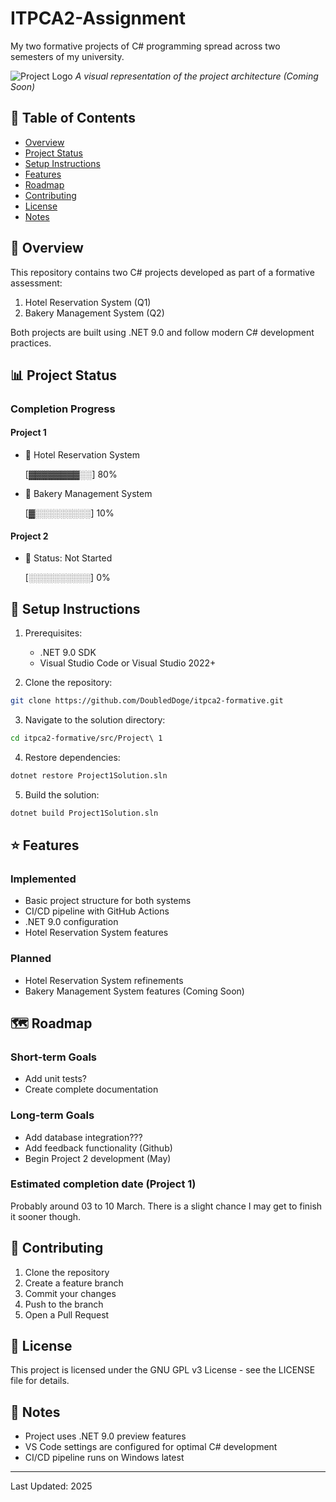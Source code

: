 # ITPCA2-Assignment
My two formative projects of C# programming spread across two semesters of my university.

![Project Logo](img/placeholder.png)
*A visual representation of the project architecture (Coming Soon)*

## 📑 Table of Contents
- [Overview](#-overview)
- [Project Status](#-project-status)
- [Setup Instructions](#-setup-instructions)
- [Features](#-features)
- [Roadmap](#-roadmap)
- [Contributing](#-contributing)
- [License](#-license)
- [Notes](#-notes)

## 🎯 Overview
This repository contains two C# projects developed as part of a formative assessment:
1. Hotel Reservation System (Q1)
2. Bakery Management System (Q2)

Both projects are built using .NET 9.0 and follow modern C# development practices.

## 📊 Project Status
### Completion Progress

#### Project 1
- 🏨 Hotel Reservation System

  [▓▓▓▓▓▓▓▓░░] 80%

- 🥖 Bakery Management System

  [▓░░░░░░░░░] 10%

#### Project 2
- 📝 Status: Not Started

  [░░░░░░░░░░] 0%

## 🚀 Setup Instructions
1. Prerequisites:
   - .NET 9.0 SDK
   - Visual Studio Code or Visual Studio 2022+

2. Clone the repository:
```bash
git clone https://github.com/DoubledDoge/itpca2-formative.git
```

3. Navigate to the solution directory:
```bash
cd itpca2-formative/src/Project\ 1
```

4. Restore dependencies:
```bash
dotnet restore Project1Solution.sln
```

5. Build the solution:
```bash
dotnet build Project1Solution.sln
```

## ⭐ Features
### Implemented
- Basic project structure for both systems
- CI/CD pipeline with GitHub Actions
- .NET 9.0 configuration
- Hotel Reservation System features

### Planned
- Hotel Reservation System refinements
- Bakery Management System features (Coming Soon)

## 🗺️ Roadmap
### Short-term Goals
- Add unit tests?
- Create complete documentation

### Long-term Goals
- Add database integration???
- Add feedback functionality (Github)
- Begin Project 2 development (May)

### Estimated completion date (Project 1)
Probably around 03 to 10 March. There is a slight chance I may get to finish it sooner though.

## 🤝 Contributing
1. Clone the repository
2. Create a feature branch
3. Commit your changes
4. Push to the branch
5. Open a Pull Request

## 📝 License
This project is licensed under the GNU GPL v3 License - see the LICENSE file for details.

## 📝 Notes
- Project uses .NET 9.0 preview features
- VS Code settings are configured for optimal C# development
- CI/CD pipeline runs on Windows latest

---
Last Updated: 2025
